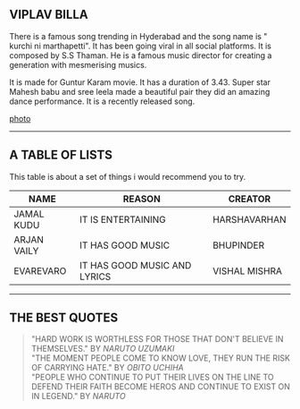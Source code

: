 ## VIPLAV BILLA
   There is a famous song trending in Hyderabad and the song name is " kurchi ni marthapetti".
It has been going viral in all social platforms. It is composed by S.S Thaman. He is a famous music director for creating a generation with mesmerising musics.

  It is made for Guntur Karam movie. It has a duration of 3.43. Super star Mahesh babu and sree leela  made a beautiful pair they did an amazing dance performance. It is a recently released song.

[photo](pic.jpg)

****
## A TABLE OF LISTS

 This table is about a set of things i would recommend you to try.

 | NAME | REASON | CREATOR |
 | ----- | -----   | -----    |
 | JAMAL KUDU | IT IS ENTERTAINING | HARSHAVARHAN |
 | ARJAN VAILY | IT HAS GOOD MUSIC | BHUPINDER |
 | EVAREVARO | IT HAS GOOD MUSIC AND LYRICS | VISHAL MISHRA |

 ****
 ## THE BEST QUOTES

>"HARD WORK IS WORTHLESS FOR THOSE THAT DON'T BELIEVE IN THEMSELVES." BY *NARUTO UZUMAKI*<BR>
>"THE MOMENT PEOPLE COME TO KNOW LOVE, THEY RUN THE RISK OF CARRYING HATE." BY *OBITO UCHIHA*<BR>
>"PEOPLE WHO CONTINUE TO PUT THEIR LIVES ON THE LINE TO DEFEND THEIR FAITH BECOME HEROS AND CONTINUE TO EXIST ON IN LEGEND." BY *NARUTO*<BR>
